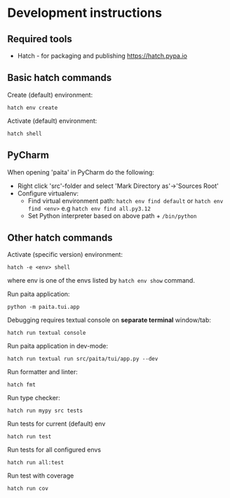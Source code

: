 # Development instructions

## Required tools
* Hatch - for packaging and publishing https://hatch.pypa.io

## Basic hatch commands

Create (default) environment:
```
hatch env create
```

Activate (default) environment:
```
hatch shell
```

## PyCharm

When opening 'paita' in PyCharm do the following:
* Right click 'src'-folder and select 'Mark Directory as'->'Sources Root'
* Configure virtualenv:
  * Find virtual environment path: `hatch env find default` or `hatch env find <env>` e.g `hatch env find all.py3.12`
  * Set Python interpreter based on above path + `/bin/python`

## Other hatch commands

Activate (specific version) environment:
```
hatch -e <env> shell
```

where env is one of the envs listed by `hatch env show` command.

Run paita application:
```
python -m paita.tui.app
```

Debugging requires textual console on **separate terminal** window/tab:
```
hatch run textual console
```

Run paita application in dev-mode:
```
hatch run textual run src/paita/tui/app.py --dev
```

Run formatter and linter:
```
hatch fmt
```

Run type checker:
```
hatch run mypy src tests
```

Run tests for current (default) env
```
hatch run test
```

Run tests for all configured envs
```
hatch run all:test
```

Run test with coverage
```
hatch run cov
```